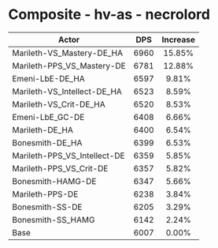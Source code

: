 # Composite - hv-as - necrolord
| Actor | DPS | Increase |
|---|:---:|:---:|
|Marileth-VS_Mastery-DE_HA|6960|15.85%|
|Marileth-PPS_VS_Mastery-DE|6781|12.88%|
|Emeni-LbE-DE_HA|6597|9.81%|
|Marileth-VS_Intellect-DE_HA|6523|8.59%|
|Marileth-VS_Crit-DE_HA|6520|8.53%|
|Emeni-LbE_GC-DE|6408|6.66%|
|Marileth-DE_HA|6400|6.54%|
|Bonesmith-DE_HA|6399|6.53%|
|Marileth-PPS_VS_Intellect-DE|6359|5.85%|
|Marileth-PPS_VS_Crit-DE|6357|5.82%|
|Bonesmith-HAMG-DE|6347|5.66%|
|Marileth-PPS-DE|6238|3.84%|
|Bonesmith-SS-DE|6205|3.29%|
|Bonesmith-SS_HAMG|6142|2.24%|
|Base|6007|0.00%|
